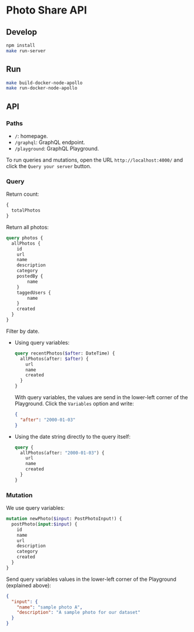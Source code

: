 # Photo Share API 

## Develop

```bash
npm install
make run-server
```

## Run

```bash
make build-docker-node-apollo
make run-docker-node-apollo
```

## API

### Paths

- `/`: homepage.
- `/graphql`: GraphQL endpoint.
- `/playground`: GraphQL Playground.

To run queries and mutations, open the URL `http://localhost:4000/` and click the `Query your server` button.

### Query

Return count:

```graphql
{
  totalPhotos
}
```

Return all photos:

```graphql
query photos {
  allPhotos {
    id
    url
    name
    description
    category
    postedBy {
        name
    }
    taggedUsers {
        name
    }
    created
  }
}
```

Filter by date.

- Using query variables:

    ```graphql
    query recentPhotos($after: DateTime) {
      allPhotos(after: $after) {
        url
        name
        created
      }
    }
    ```

    With query variables, the values are send in the lower-left corner of the Playground. Click the `Variables` option and write:

    ```json
    {
      "after": "2000-01-03"
    }
    ```

- Using the date string directly to the query itself:

    ```graphql
    query {
      allPhotos(after: "2000-01-03") {
        url
        name
        created
      }
    }
    ```

### Mutation

We use query variables:

```graphql
mutation newPhoto($input: PostPhotoInput!) {
  postPhoto(input:$input) {
    id
    name
    url
    description
    category
    created
  }
}
```

Send query variables values in the lower-left corner of the Playground (explained above):

```json
{
  "input": {
    "name": "sample photo A",
    "description": "A sample photo for our dataset"
  }
}
```

